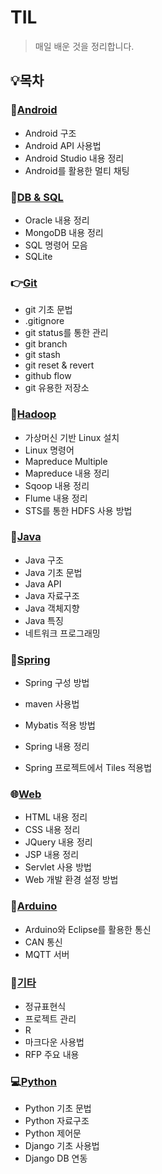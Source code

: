 # TIL

> 매일 배운 것을 정리합니다.

## :bulb:목차

### :iphone:[Android](./Android)

* Android 구조
* Android API 사용법
* Android Studio 내용 정리
* Android를 활용한 멀티 채팅

### :floppy_disk:[DB & SQL](./DB&SQL)

* Oracle 내용 정리
* MongoDB 내용 정리
* SQL 명령어 모음
* SQLite

### :point_right:[**Git**](./Git)

* git 기초 문법
* .gitignore
* git status를 통한 관리
* git branch
* git stash
* git reset & revert
* github flow
* git 유용한 저장소

### :file_folder:[Hadoop](./Hadoop)

* 가상머신 기반 Linux 설치 
* Linux 명령어
* Mapreduce Multiple
* Mapreduce 내용 정리
* Sqoop 내용 정리
* Flume 내용 정리
* STS를 통한 HDFS 사용 방법

### :tea:[Java](./Java)

* Java 구조
* Java 기초 문법
* Java API
* Java 자료구조
* Java 객체지향 
* Java 특징
* 네트워크 프로그래밍

### :leaves:[Spring](./Spring)

* Spring 구성 방법

* maven 사용법
* Mybatis 적용 방법
* Spring 내용 정리
* Spring 프로젝트에서 Tiles 적용법

### :globe_with_meridians:[Web](./Web)

* HTML 내용 정리
* CSS 내용 정리
* JQuery 내용 정리
* JSP 내용 정리
* Servlet 사용 방법
* Web 개발 환경 설정 방법

### :electric_plug:[Arduino](./Arduino)

* Arduino와 Eclipse를 활용한 통신
* CAN 통신
* MQTT 서버

### :memo:[기타](./기타)

* 정규표현식
* 프로젝트 관리
* R
* 마크다운 사용법
* RFP 주요 내용

### :computer:[Python](./Python)

* Python 기초 문법
* Python 자료구조
* Python 제어문
* Django 기초 사용법
* Django DB 연동